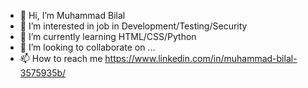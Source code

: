 - 👋 Hi, I’m Muhammad Bilal
- 👀 I’m interested in job in Development/Testing/Security
- 🌱 I’m currently learning HTML/CSS/Python
- 💞️ I’m looking to collaborate on ...
- 📫 How to reach me https://www.linkedin.com/in/muhammad-bilal-3575935b/

<!---
Mbilal2277/Mbilal2277 is a ✨ special ✨ repository because its `README.md` (this file) appears on your GitHub profile.
You can click the Preview link to take a look at your changes.
--->
